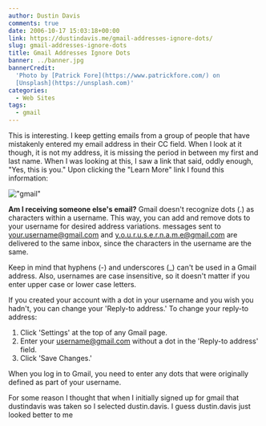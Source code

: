 ```yaml
---
author: Dustin Davis
comments: true
date: 2006-10-17 15:03:18+00:00
link: https://dustindavis.me/gmail-addresses-ignore-dots/
slug: gmail-addresses-ignore-dots
title: Gmail Addresses Ignore Dots
banner: ../banner.jpg
bannerCredit:
  'Photo by [Patrick Fore](https://www.patrickfore.com/) on
  [Unsplash](https://unsplash.com)'
categories:
  - Web Sites
tags:
  - gmail
---
```


This is interesting. I keep getting emails from a group of people that have
mistakenly entered my email address in their CC field. When I look at it though,
it is not my address, it is missing the period in between my first and last
name. When I was looking at this, I saw a link that said, oddly enough, \"Yes,
this is you.\" Upon clicking the \"Learn More\" link I found this information:

!["gmail"]("https://dustindavis.me/wp-content/images/yes%20you.png")

**Am I receiving someone else\'s email?** Gmail doesn\'t recognize dots (.) as
characters within a username. This way, you can add and remove dots to your
username for desired address variations. messages sent to
your.username@gmail.com and y.o.u.r.u.s.e.r.n.a.m.e@gmail.com are delivered to
the same inbox, since the characters in the username are the same.

Keep in mind that hyphens (-) and underscores (\_) can\'t be used in a Gmail
address. Also, usernames are case insensitive, so it doesn\'t matter if you
enter upper case or lower case letters.

If you created your account with a dot in your username and you wish you
hadn\'t, you can change your \'Reply-to address.\' To change your reply-to
address:

1. Click \'Settings\' at the top of any Gmail page.
2. Enter your username@gmail.com without a dot in the \'Reply-to address\'
   field.
3. Click \'Save Changes.\'

When you log in to Gmail, you need to enter any dots that were originally
defined as part of your username.

For some reason I thought that when I initially signed up for gmail that
dustindavis was taken so I selected dustin.davis. I guess dustin.davis just
looked better to me
